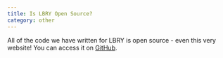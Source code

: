 ```yaml
---
title: Is LBRY Open Source?
category: other
---
```


All of the code we have written for LBRY is open source - even this very website! You can access it on [GitHub](https://github.com/lbryio/).

